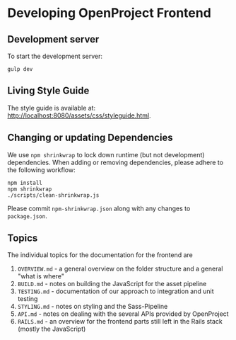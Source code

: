 # Developing OpenProject Frontend

## Development server

To start the development server:

    gulp dev

## Living Style Guide

The style guide is available at: <http://localhost:8080/assets/css/styleguide.html>.

## Changing or updating Dependencies

We use `npm shrinkwrap` to lock down runtime (but not development)
dependencies. When adding or removing dependencies, please adhere to the
following workflow:

    npm install
    npm shrinkwrap
    ./scripts/clean-shrinkwrap.js

Please commit `npm-shrinkwrap.json` along with any changes to `package.json`.

## Topics

The individual topics for the documentation for the frontend are

1. `OVERVIEW.md` - a general overview on the folder structure and a general "what is where"
2. `BUILD.md` - notes on building the JavaScript for the asset pipeline
3. `TESTING.md` - documentation of our approach to integration and unit testing
4. `STYLING.md` - notes on styling and the Sass-Pipeline
5. `API.md` - notes on dealing with the several APIs provided by OpenProject
6. `RAILS.md` - an overview for the frontend parts still left in the Rails stack (mostly the JavaScript)
